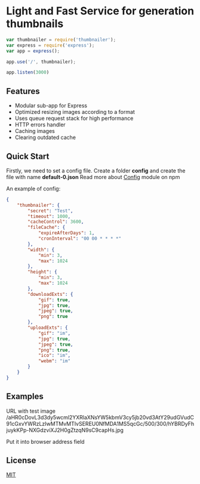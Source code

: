 # Light and Fast Service for generation thumbnails

```js
var thumbnailer = require('thumbnailer');
var express = require('express');
var app = express();

app.use('/', thumbnailer);

app.listen(3000)
```

## Features

  * Modular sub-app for Express
  * Optimized resizing images according to a format
  * Uses queue request stack for high performance
  * HTTP errors handler
  * Caching images
  * Clearing outdated cache

## Quick Start

Firstly, we need to set a config file. Create a folder **config** and create the file with name **default-0.json**
Read more about [Config](https://www.npmjs.com/package/config) module on npm

An example of config:

```json
{
	"thumbnailer": {
		"secret": "Test",
		"timeout": 1000,
		"cacheControl": 3600,
		"fileCache": {
			"expireAfterDays": 1,
			"cronInterval": "00 00 * * * *"
		},
		"width": {
			"min": 3,
			"max": 1024
		},
		"height": {
			"min": 3,
			"max": 1024
		},
		"downloadExts": {
			"gif": true,
			"jpg": true,
			"jpeg": true,
			"png": true
		},
		"uploadExts": {
			"gif": "im",
			"jpg": true,
			"jpeg": true,
			"png": true,
			"ico": "im",
			"webm": "im"
		}
	}
}
```

## Examples

URL with test image
/aHR0cDovL3d3dy5wcml2YXRlaXNsYW5kbmV3cy5jb20vd3AtY29udGVudC91cGxvYWRzLzIwMTMvMTIvSEREU0NfMDA1MS5qcGc/500/300/hYBRDyFhjuykKPp-NXGdzviXJ2H0gZtzqN9sC9capHs.jpg

Put it into browser address field

## License

  [MIT](LICENSE)
